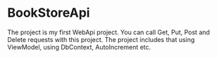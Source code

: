 # BookStoreApi
  The project is my first WebApi project.
  You can call Get, Put, Post and Delete requests with this project.
  The project includes that using ViewModel, using DbContext, AutoIncrement etc.
